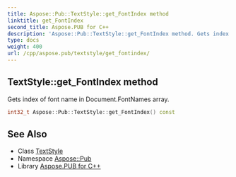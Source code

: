 ```yaml
---
title: Aspose::Pub::TextStyle::get_FontIndex method
linktitle: get_FontIndex
second_title: Aspose.PUB for C++
description: 'Aspose::Pub::TextStyle::get_FontIndex method. Gets index of font name in Document.FontNames array in C++.'
type: docs
weight: 400
url: /cpp/aspose.pub/textstyle/get_fontindex/
---
```

## TextStyle::get_FontIndex method


Gets index of font name in Document.FontNames array.

```cpp
int32_t Aspose::Pub::TextStyle::get_FontIndex() const
```

## See Also

* Class [TextStyle](../)
* Namespace [Aspose::Pub](../../)
* Library [Aspose.PUB for C++](../../../)
